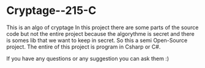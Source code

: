 # Cryptage--215-C
This is an algo of cryptage
In this project there are some parts of the source code but not the entire project because the algorythme is secret and there is somes lib that we want to keep in secret. So this a semi Open-Source project. The entire of this project is program in Csharp or C#.

If you have any questions or any suggestion you can ask them :)
	

